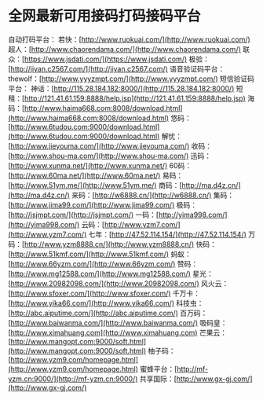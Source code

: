 # 全网最新可用接码打码接码平台

自动打码平台： 若快：[http://www.ruokuai.com/](http://www.ruokuai.com/) 超人：[http://www.chaorendama.com/](http://www.chaorendama.com/) 联众：[https://www.jsdati.com/](https://www.jsdati.com/) 极验：[http://jiyan.c2567.com/](http://jiyan.c2567.com/) 语音验证码平台： thewolf：[http://www.yyyzmpt.com/](http://www.yyyzmpt.com/) 短信验证码平台： 神话：[http://115.28.184.182:8000/](http://115.28.184.182:8000/) 短租：[http://121.41.61.159:8888/help.jsp](http://121.41.61.159:8888/help.jsp) 海码：[http://www.haima668.com:8008/download.html](http://www.haima668.com:8008/download.html) 悠码：[http://www.6tudou.com:9000/download.html](http://www.6tudou.com:9000/download.html) 解忧：[http://www.jieyouma.com/](http://www.jieyouma.com/) 收码：[http://www.shou-ma.com/](http://www.shou-ma.com/) 迅码：[http://www.xunma.net/](http://www.xunma.net/) 60码：[http://www.60ma.net/](http://www.60ma.net/) 易码：[http://www.51ym.me/](http://www.51ym.me/) 商码：[http://ma.d4z.cn/](http://ma.d4z.cn/) 来码：[http://w6888.cn/](http://w6888.cn/) 集码：[http://www.jima99.com/](http://www.jima99.com/) 极码：[http://jsjmpt.com/](http://jsjmpt.com/) 一码：[http://yima998.com/](http://yima998.com/) 云码：[http://www.yzm7.com/](http://www.yzm7.com/) 七年：[http://47.52.114.154/](http://47.52.114.154/) 万码：[http://www.yzm8888.cn/](http://www.yzm8888.cn/) 快码：[http://www.51kmf.com/](http://www.51kmf.com/) 蚂蚁：[http://www.66yzm.com/](http://www.66yzm.com/) 赞码：[http://www.mg12588.com/](http://www.mg12588.com/) 星光：[http://www.20982098.com/](http://www.20982098.com/) 风火云：[http://www.sfoxer.com/](http://www.sfoxer.com/) 千万卡：[http://www.yika66.com/](http://www.yika66.com/) 科技虫：[http://abc.aiputime.com/](http://abc.aiputime.com/) 百万码：[http://www.baiwanma.com/](http://www.baiwanma.com/) 吸码皇：[http://www.ximahuang.com](http://www.ximahuang.com) 芒果云：[http://www.mangopt.com:9000/soft.html](http://www.mangopt.com:9000/soft.html) 柚子码：[http://www.yzm9.com/homepage.html](http://www.yzm9.com/homepage.html) 蜜蜂平台：[http://mf-yzm.cn:9000/](http://mf-yzm.cn:9000/) 共享国际：[http://www.gx-gj.com/](http://www.gx-gj.com/)


